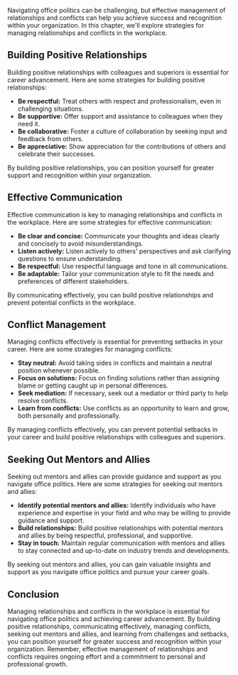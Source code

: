 
Navigating office politics can be challenging, but effective management of relationships and conflicts can help you achieve success and recognition within your organization. In this chapter, we'll explore strategies for managing relationships and conflicts in the workplace.

Building Positive Relationships
-------------------------------

Building positive relationships with colleagues and superiors is essential for career advancement. Here are some strategies for building positive relationships:

* **Be respectful:** Treat others with respect and professionalism, even in challenging situations.
* **Be supportive:** Offer support and assistance to colleagues when they need it.
* **Be collaborative:** Foster a culture of collaboration by seeking input and feedback from others.
* **Be appreciative:** Show appreciation for the contributions of others and celebrate their successes.

By building positive relationships, you can position yourself for greater support and recognition within your organization.

Effective Communication
-----------------------

Effective communication is key to managing relationships and conflicts in the workplace. Here are some strategies for effective communication:

* **Be clear and concise:** Communicate your thoughts and ideas clearly and concisely to avoid misunderstandings.
* **Listen actively:** Listen actively to others' perspectives and ask clarifying questions to ensure understanding.
* **Be respectful:** Use respectful language and tone in all communications.
* **Be adaptable:** Tailor your communication style to fit the needs and preferences of different stakeholders.

By communicating effectively, you can build positive relationships and prevent potential conflicts in the workplace.

Conflict Management
-------------------

Managing conflicts effectively is essential for preventing setbacks in your career. Here are some strategies for managing conflicts:

* **Stay neutral:** Avoid taking sides in conflicts and maintain a neutral position whenever possible.
* **Focus on solutions:** Focus on finding solutions rather than assigning blame or getting caught up in personal differences.
* **Seek mediation:** If necessary, seek out a mediator or third party to help resolve conflicts.
* **Learn from conflicts:** Use conflicts as an opportunity to learn and grow, both personally and professionally.

By managing conflicts effectively, you can prevent potential setbacks in your career and build positive relationships with colleagues and superiors.

Seeking Out Mentors and Allies
------------------------------

Seeking out mentors and allies can provide guidance and support as you navigate office politics. Here are some strategies for seeking out mentors and allies:

* **Identify potential mentors and allies:** Identify individuals who have experience and expertise in your field and who may be willing to provide guidance and support.
* **Build relationships:** Build positive relationships with potential mentors and allies by being respectful, professional, and supportive.
* **Stay in touch:** Maintain regular communication with mentors and allies to stay connected and up-to-date on industry trends and developments.

By seeking out mentors and allies, you can gain valuable insights and support as you navigate office politics and pursue your career goals.

Conclusion
----------

Managing relationships and conflicts in the workplace is essential for navigating office politics and achieving career advancement. By building positive relationships, communicating effectively, managing conflicts, seeking out mentors and allies, and learning from challenges and setbacks, you can position yourself for greater success and recognition within your organization. Remember, effective management of relationships and conflicts requires ongoing effort and a commitment to personal and professional growth.
